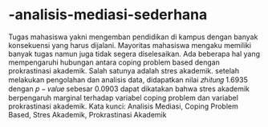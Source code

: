 # -analisis-mediasi-sederhana

Tugas mahasiswa yakni mengemban pendidikan di kampus dengan banyak konsekuensi yang harus 
dijalani. Mayoritas mahasiswa mengaku memiliki banyak tugas namun juga tidak segera diselesaikan. 
Ada beberapa hal yang mempengaruhi hubungan antara coping 
problem based dengan prokrastinasi akademik. Salah satunya adalah stres akademik. setelah melakukan 
pengolahan dan analisis data, didapatkan nilai 𝑧ℎ𝑖𝑡𝑢𝑛𝑔 1.6935 dengan 𝑝 − 𝑣𝑎𝑙𝑢𝑒 sebesar 0.0903 dapat 
dikatakan bahwa stres akademik berpengaruh marginal terhadap variabel coping problem dan variabel 
prokrastinasi akademik. 
Kata kunci: Analisis Mediasi, Coping Problem Based, Stres Akademik, Prokrastinasi Akademik
